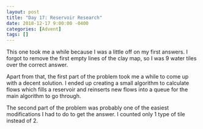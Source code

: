 ```yaml
---
layout: post
title: "Day 17: Reservoir Research"
date: 2018-12-17 9:00:00 -0400
categories: [Advent]
tags: []
---
```

This one took me a while because I was a little off on my first answers. I forgot to remove the first empty lines of the clay map, so I was 9 water tiles over the correct answer.

Apart from that, the first part of the problem took me a while to come up with a decent solution. I ended up creating a small algorithm to calculate flows which fills a reservoir and reinserts new flows into a queue for the main algorithm to go through.

The second part of the problem was probably one of the easiest modifications I had to do to get the answer. I counted only 1 type of tile instead of 2.